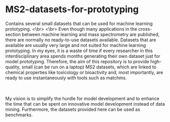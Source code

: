 # MS2-datasets-for-prototyping
Contains several small datasets that can be used for machine learning prototyping.
<\br>
<\br>
Even though many applications in the cross-section between machine learning and mass spectrometry are published, there are normally no ready-to-use datasets available. Datasets that are available are usually very large and not suited for machine learning prototyping. In my eyes, it is a waste of time if every researcher in this interdisciplinary area spends months generating their own dataset just for model prototyping. Therefore, the aim of this repository is to provide high-quality, small (can be run on a laptop) MS2 datasets, which are linked to chemical properties like toxicology or bioactivity and, most importantly, are ready to use instantaneously with tools such as matchms.

<br/>
<br/>
My vision is to simplify the hurdle for model development and to enhance the time that can be spent on innovative model development instead of data mining. Furthermore, the datasets provided here can be used as benchmarks.
